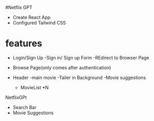 #Netflix GPT

- Create React App
- Configured Tailwind CSS


# features
- Login/Sign Up
   -Sign in/ Sign up Form
   -REdirect to Browser Page

- Browse Page(only comes after authentication)
 - Header
 -main movie
   -Tailer in Background
   -Movie suggestions
     - MovieList *N 


NetflixGPt
   - Search Bar 
   - Movie Suggestions
   


    